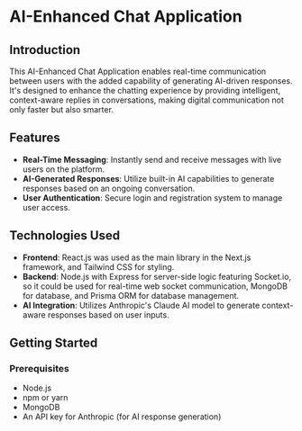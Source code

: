AI-Enhanced Chat Application
============================

Introduction
------------

This AI-Enhanced Chat Application enables real-time communication between users with the added capability of generating AI-driven responses. It's designed to enhance the chatting experience by providing intelligent, context-aware replies in conversations, making digital communication not only faster but also smarter.

Features
--------

*   **Real-Time Messaging**: Instantly send and receive messages with live users on the platform.
*   **AI-Generated Responses**: Utilize built-in AI capabilities to generate responses based on an ongoing conversation.
*   **User Authentication**: Secure login and registration system to manage user access.

Technologies Used
-----------------

*   **Frontend**: React.js was used as the main library in the Next.js framework, and Tailwind CSS for styling.
*   **Backend**: Node.js with Express for server-side logic featuring Socket.io, so it could be used for real-time web socket communication, MongoDB for database, and Prisma ORM for database management.
*   **AI Integration**: Utilizes Anthropic's Claude AI model to generate context-aware responses based on user inputs.

Getting Started
---------------

### Prerequisites

*   Node.js
*   npm or yarn
*   MongoDB
*   An API key for Anthropic (for AI response generation)
